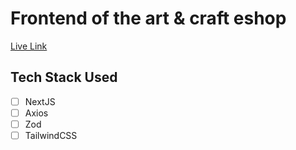 # Frontend of the art & craft eshop
 
[Live Link](art-craft-eshop-frontend-99w7hwhup-suckstobeaniks-projects.vercel.app)

## Tech Stack Used

- [ ] NextJS
- [ ] Axios
- [ ] Zod
- [ ] TailwindCSS